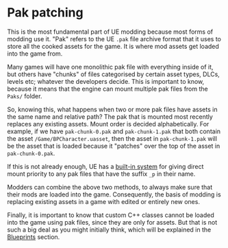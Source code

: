# Pak patching
This is the most fundamental part of UE modding because most forms of modding use it. "Pak" refers to the UE `.pak` file archive format that it uses to store all the cooked assets for the game. It is where mod assets get loaded into the game from.

Many games will have one monolithic pak file with everything inside of it, but others have "chunks" of files categorised by certain asset types, DLCs, levels etc; whatever the developers decide. This is important to know, because it means that the engine can mount multiple pak files from the `Paks/` folder. 

So, knowing this, what happens when two or more pak files have assets in the same name and relative path? The pak that is mounted most recently replaces any existing assets. Mount order is decided alphabetically. For example, if we have `pak-chunk-0.pak` and `pak-chunk-1.pak` that both contain the asset `/Game/BPCharacter.uasset`, then the asset in `pak-chunk-1.pak` will be the asset that is loaded because it "patches" over the top of the asset in `pak-chunk-0.pak`. 

If this is not already enough, UE has a [built-in system](https://docs.unrealengine.com/4.26/en-US/SharingAndReleasing/Patching/GeneralPatching/HowToCreatePatch/) for giving direct mount priority to any pak files that have the suffix `_p` in their name. 

Modders can combine the above two methods, to always make sure that their mods are loaded into the game. Consequently, the basis of modding is replacing existing assets in a game with edited or entirely new ones.

Finally, it is important to know that custom C++ classes cannot be loaded into the game using pak files, since they are only for assets. But that is not such a big deal as you might initially think, which will be explained in the [Blueprints](./Blueprints.md) section.